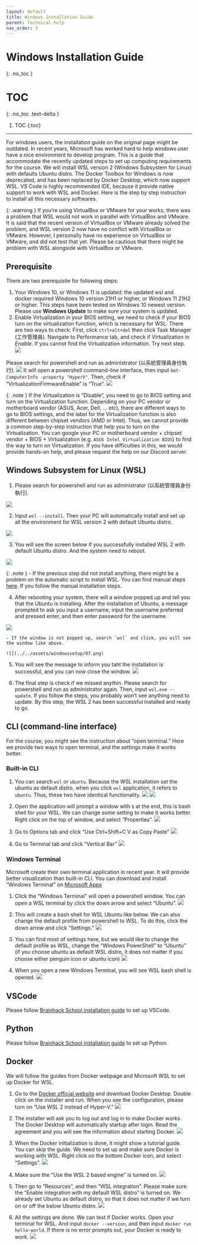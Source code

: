 ```yaml
---
layout: default
title: Windows Installation Guide
parent: Technical help
nav_order: 3
---
```


# Windows Installation Guide
{: .no_toc }

# TOC
{: .no_toc .text-delta }

1. TOC
{:toc}

---

For windows users, the installation guide on the original page might be outdated. In recent years, Microsoft has worked hard to help windows user have a nice environment to develop program. This is a guide that accommodate the recently updated steps to set up computing requirements for the course. We will install WSL version 2 (Windows Subsystem for Linux) with defaults Ubuntu distro. The Docker Toolbox for Windows is now deprecated, and has been replaced by Docker Desktop, which now support WSL. VS Code is highly recommended IDE, because it provide native support to work with WSL and Docker. Here is the step by step instruction to install all this necessary softwares.

{: .warning }
If you’re using VirtualBox or VMware for your works, there was a problem that WSL would not work in parallel with VirtualBox and VMware. It is said that the recent version of VirtualBox or VMware already solved the problem, and WSL version 2 now have no conflict with VirtualBox or VMware. However, I personally have no experience on VirtualBox or VMware, and did not test that yet. Please be cautious that there might be problem with WSL alongside with VirtualBox or VMware.

## Prerequisite
There are two prerequisite for following steps:
1. Your Windows 10, or Windows 11 is updated: the updated wsl and docker required Windows 10 version 21H1 or higher, or Windows 11 21H2 or higher. This steps have been tested on Windows 10 newest version. Please use **Windows Update** to make sure your system is updated.
2. Enable Virtualization in your BIOS setting, we need to check if your BIOS turn on the virtualization function, which is necessary for WSL. There are two ways to check:
First, click `ctrl+alt+del` then click Task Manager (工作管理員). Navigate to Performance tab, and check if Virtualization in *Enable*. If you cannot find the Virtualization information. Try next step.
![](../../assets/windowssetup/01.png)

Please search for powershell and run as administrator (以系統管理員身份執行).
![](../../assets/discordguide/02.png)
It will open a powershell command-line interface, then input `Get-ComputerInfo -property "HyperV"`. Then, check if “VirtualizationFirmwareEnable” is “True”.
![](../../assets/windowssetup/03.png)

{: .note }
If the Virtualization is “Disable”, you need to go to BIOS setting and turn on the Virtualization function. Depending on your PC vendor or motherboard vendor (ASUS, Acer, Dell, … etc), there are different ways to go to BIOS settings, and the label for the Virtualization function is also different between chipset vendors (AMD or Intel). Thus, we cannot provide a common step-by-step instruction that help you to turn on the Virtualization. You can google your PC or motherboard vendor + chipset vendor + BIOS + Virtualization (e.g. `ASUS Intel Virtualization BIOS`) to find the way to turn on Virtualization. If you have difficulties in this, we would provide hands-on help, and please request the help on our Discord server.

## Windows Subsystem for Linux (WSL)
1. Please search for powershell and run as administrator (以系統管理員身份執行).

![](../../assets/windowssetup/02.png)

2. Input `wsl --install`. Then your PC will automatically install and set up all the environment for WSL version 2 with default Ubuntu distro.

![](../../assets/windowssetup/04.png)

3. You will see the screen below if you successfully installed WSL 2 with default Ubuntu distro. And the system need to reboot.

![](../../assets/windowssetup/05.png)

{: .note }
	- If the previous step did not install anything, there might be a problem on the automatic script to install WSL. You can find manual steps [here](https://learn.microsoft.com/en-us/windows/wsl/install-manual). If you follow the manual installation steps.

4. After rebooting your system, there will a window popped up and tell you that the Ubuntu is installing. After the installation of Ubuntu, a message prompted to ask you input a username, input the username preferred and pressed enter, and then enter password for the username.

![](../../assets/windowssetup/06.png)

	- If the window is not popped up, search `wsl` and click, you will see the window like above.
	
	![](../../assets/windowssetup/07.png)

5. You will see the message to inform you taht the installation is successful, and you can now close the window.
![](../../assets/windowssetup/09.png)

6. The final step is check if we missed anythin. Please search for powershell and run as administrator again. Then, input `wsl.exe --update`. If you follow the steps, you probably won’t see anything need to update. By this step, the WSL 2 has been successful installed and ready to go.

## CLI (command-line interface)
For the course, you might see the instruction about “open terminal.” Here we provide two ways to open terminal, and the settings make it works better.

### Built-in CLI
1. You can search `wsl` or `ubuntu`. Because the WSL installation set the ubuntu as default distro, when you click `wsl` application, it refers to `ubuntu`. Thus, these two have identical functionality.
![](../../assets/windowssetup/07.png)
![](../../assets/windowssetup/08.png)

2. Open the application will prompt a window with `$` at the end, this is bash shell for your WSL. We can change some setting to make it works better. Right click on the top of window, and select “Properties”.
![](../../assets/windowssetup/11.png)

3. Go to Options tab and click “Use Ctrl+Shift+C V as Copy Paste”
![](../../assets/windowssetup/12.png) 

4. Go to Terminal tab and click “Vertical Bar”
![](../../assets/windowssetup/13.png)

### Windows Terminal
Microsoft create their own terminal application in recent year. It will provide better visualization than built-in CLI. You can download and install “Windows Terminal” on [Microsoft Apps](https://apps.microsoft.com/store/detail/windows-terminal/9N0DX20HK701)

1. Click the “Windows Terminal” will open a powershell window. You can open a WSL terminal by click the down arrow and select “Ubuntu”.
![](../../assets/windowssetup/14.png)

2. This will create a bash shell for WSL Ubuntu like below. We can also change the default profile from powershell to WSL. To do this, click the down arrow and click “Settings.”
![](../../assets/windowssetup/15.png)

3. You can find most of settings here, but we would like to change the default profile as WSL, change the “Windows PowerShell” to “Ubuntu” (if you choose ubuntu as default WSL distro, it does not matter if you choose either penguin icon or ubuntu icon)
![](../../assets/windowssetup/16.png)

4. When you open a new Windows Terminal, you will see WSL bash shell is opened.
![](../../assets/windowssetup/17.png)

## VSCode
Please follow [Brainhack School installation guide](https://school.brainhackmtl.org/modules/installation/) to set up VSCode.

## Python
Please follow [Brainhack School installation guide](https://school.brainhackmtl.org/modules/installation/) to set up Python.

## Docker
We will follow the guides from Docker webpage and Microsoft WSL to set up Docker for WSL.
1. Go to the [Docker official website](https://docs.docker.com/desktop/install/windows-install/) and download Docker Desktop. Double click on the installer and run. When you see the configuration, please turn on “Use WSL 2 instead of Hyper-V.” 
![](../../assets/windowssetup/18.png)

2. The installer will ask you to log out and log in to make Docker works. The Docker Desktop will automatically startup after login. Read the agreement and you will see the information about starting Docker.
![](../../assets/windowssetup/19.png)

3. When the Docker initialization is done, it might show a tutorial guide. You can skip the guide. We need to set up and make sure Docker is working with WSL. Right click on the bottom Docker icon, and select “Settings”.
![](../../assets/windowssetup/20.png)

4. Make sure the “Use the WSL 2 based engine” is turned on.
![](../../assets/windowssetup/21.png)

5. Then go to “Resources”, and then “WSL integration”. Please make sure the “Enable integration with my default WSL distro” is turned on. We already set Ubuntu as default distro, so that it does not matter if we turn on or off the below Ubuntu distro.
![](../../assets/windowssetup/22.png)

6. All the settings are done. We can test if Docker works. Open your terminal for WSL. And input `docker --version`, and then input `docker run hello-world`. If there is no error prompts out, your Docker is ready to work.
![](../../assets/windowssetup/23.png)
